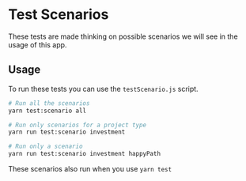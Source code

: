 # Test Scenarios

These tests are made thinking on possible scenarios we will see in the usage of this app.

## Usage
To run these tests you can use the `testScenario.js` script.

```bash
# Run all the scenarios
yarn test:scenario all

# Run only scenarios for a project type
yarn run test:scenario investment

# Run only a scenario
yarn run test:scenario investment happyPath
```

These scenarios also run when you use `yarn test`

